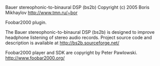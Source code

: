 Bauer stereophonic-to-binaural DSP (bs2b)
Copyright (c) 2005  Boris Mikhaylov <http://www.tmn.ru/~bor>

Foobar2000 plugin.

The Bauer stereophonic-to-binaural DSP (bs2b) is designed
to improve headphone listening of stereo audio records.
Project source code and description is available at
http://bs2b.sourceforge.net/

Foobar2000 player and SDK are copyright by Peter Pawlowski.
http://www.foobar2000.org/
